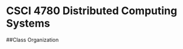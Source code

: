 CSCI 4780 Distributed Computing Systems
=====================================

##Class Organization

